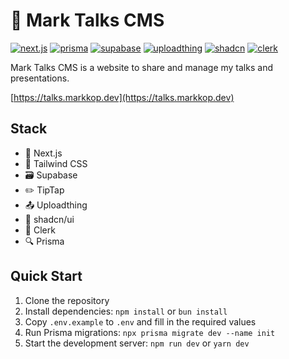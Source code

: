 # 📜 Mark Talks CMS

[![next.js](https://img.shields.io/badge/-next.js-blue)](https://nextjs.org/)
[![prisma](https://img.shields.io/badge/-prisma-5966d8)](https://prisma.io/)
[![supabase](https://img.shields.io/badge/-supabase-3ECF8E)](https://supabase.com/)
[![uploadthing](https://img.shields.io/badge/-uploadthing-e91316)](https://uploadthing.com/)
[![shadcn](https://img.shields.io/badge/-shadcn%2Fui-gray)](https://ui.shadcn.com/)
[![clerk](https://img.shields.io/badge/-clerk-white)](https://clerk.com/)

Mark Talks CMS is a website to share and manage my talks and presentations.

[https://talks.markkop.dev](https://talks.markkop.dev)

## Stack

- 🚀 Next.js
- 🎨 Tailwind CSS
- 🗃️ Supabase
- ✏️ TipTap
- 📤 Uploadthing
- 🧩 shadcn/ui
- 🔐 Clerk
- 🔍 Prisma

## Quick Start

1. Clone the repository
2. Install dependencies: `npm install` or `bun install`
3. Copy `.env.example` to `.env` and fill in the required values
4. Run Prisma migrations: `npx prisma migrate dev --name init`
5. Start the development server: `npm run dev` or `yarn dev`
